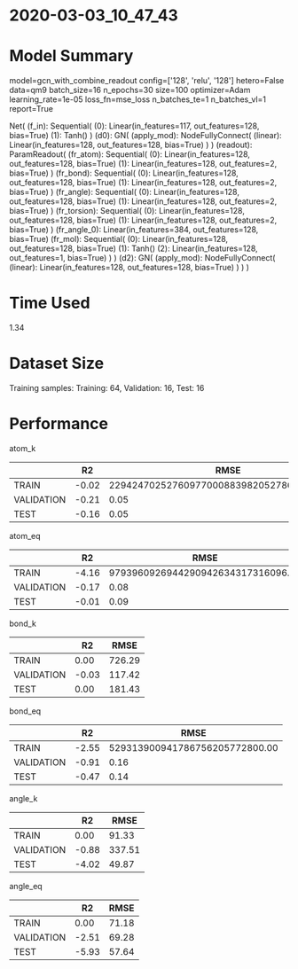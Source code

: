 2020-03-03_10_47_43
===========================
# Model Summary
model=gcn_with_combine_readout
config=['128', 'relu', '128']
hetero=False
data=qm9
batch_size=16
n_epochs=30
size=100
optimizer=Adam
learning_rate=1e-05
loss_fn=mse_loss
n_batches_te=1
n_batches_vl=1
report=True

Net(
  (f_in): Sequential(
    (0): Linear(in_features=117, out_features=128, bias=True)
    (1): Tanh()
  )
  (d0): GN(
    (apply_mod): NodeFullyConnect(
      (linear): Linear(in_features=128, out_features=128, bias=True)
    )
  )
  (readout): ParamReadout(
    (fr_atom): Sequential(
      (0): Linear(in_features=128, out_features=128, bias=True)
      (1): Linear(in_features=128, out_features=2, bias=True)
    )
    (fr_bond): Sequential(
      (0): Linear(in_features=128, out_features=128, bias=True)
      (1): Linear(in_features=128, out_features=2, bias=True)
    )
    (fr_angle): Sequential(
      (0): Linear(in_features=128, out_features=128, bias=True)
      (1): Linear(in_features=128, out_features=2, bias=True)
    )
    (fr_torsion): Sequential(
      (0): Linear(in_features=128, out_features=128, bias=True)
      (1): Linear(in_features=128, out_features=2, bias=True)
    )
    (fr_angle_0): Linear(in_features=384, out_features=128, bias=True)
    (fr_mol): Sequential(
      (0): Linear(in_features=128, out_features=128, bias=True)
      (1): Tanh()
      (2): Linear(in_features=128, out_features=1, bias=True)
    )
  )
  (d2): GN(
    (apply_mod): NodeFullyConnect(
      (linear): Linear(in_features=128, out_features=128, bias=True)
    )
  )
)
# Time Used 
1.34

# Dataset Size
Training samples: 
Training: 64, Validation: 16, Test: 16
# Performance
atom_k

|              |R2            |RMSE          |
|------------- |------------- |------------- |
|TRAIN         |-0.02         |229424702527609770008839820527867527168.00|
|VALIDATION    |-0.21         |0.05          |
|TEST          |-0.16         |0.05          |


atom_eq

|              |R2            |RMSE          |
|------------- |------------- |------------- |
|TRAIN         |-4.16         |9793960926944290942634317316096.00|
|VALIDATION    |-0.17         |0.08          |
|TEST          |-0.01         |0.09          |


bond_k

|              |R2            |RMSE          |
|------------- |------------- |------------- |
|TRAIN         |0.00          |726.29        |
|VALIDATION    |-0.03         |117.42        |
|TEST          |0.00          |181.43        |


bond_eq

|              |R2            |RMSE          |
|------------- |------------- |------------- |
|TRAIN         |-2.55         |529313900941786756205772800.00|
|VALIDATION    |-0.91         |0.16          |
|TEST          |-0.47         |0.14          |


angle_k

|              |R2            |RMSE          |
|------------- |------------- |------------- |
|TRAIN         |0.00          |91.33         |
|VALIDATION    |-0.88         |337.51        |
|TEST          |-4.02         |49.87         |


angle_eq

|              |R2            |RMSE          |
|------------- |------------- |------------- |
|TRAIN         |0.00          |71.18         |
|VALIDATION    |-2.51         |69.28         |
|TEST          |-5.93         |57.64         |

